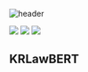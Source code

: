 ![header](https://capsule-render.vercel.app/api?type=transparent&color=gradient&height=300&section=header&text=%20KRLawBERT%20&fontColor=317589&textBg=true&fontSize=100)

<img src="https://img.shields.io/badge/BERT-3776AB?style=flat-square&logo=Gitee&logoColor=black"/> <img src="https://img.shields.io/badge/Python-3776AB?style=flat-square&logo=Python&logoColor=black"/> <img src="https://img.shields.io/badge/Colab-3776AB?style=flat-square&logo=Google Colab&logoColor=black"/> 


## KRLawBERT
